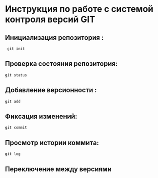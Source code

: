 # **Инструкция по работе с системой контроля версий GIT**

## Инициализация репозитория :

     git init

## Проверка состояния репозитория:

    git status

## Добавление версионности :

    git add

## Фиксация изменений:

    git commit

## Просмотр истории коммита:

    git log

## Переключение между версиями
